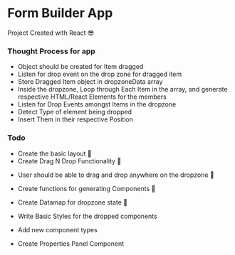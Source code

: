 # Form Builder App
Project Created with React 😎

### Thought Process for app
* Object should be created for Item dragged
* Listen for drop event on the drop zone for dragged item
* Store Dragged Item object in dropzoneData array
* Inside the dropzone, Loop through Each Item in the array, and generate respective HTML/React Elements for the members
* Listen for Drop Events amongst Items in the dropzone
* Detect Type of element being dropped
* Insert Them in their respective Position

 ### Todo
 * Create the basic layout 👊
 * Create Drag N Drop Functionality 👊
  - User should be able to drag and drop anywhere on the dropzone 👊
 * Create functions for generating Components 👊
 * Create Datamap for dropzone state 👊

 * Write Basic Styles for the dropped components
 * Add new component types
 * Create Properties Panel Component
